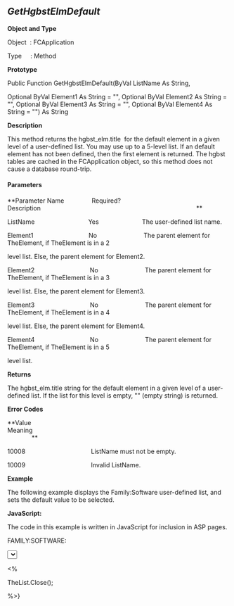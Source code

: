 _GetHgbstElmDefault_
--------------------

**Object and Type**

Object  : FCApplication

Type     : Method

**Prototype**

Public Function GetHgbstElmDefault(ByVal ListName As String,

Optional ByVal Element1 As String = "", Optional ByVal Element2 As String = "", Optional ByVal Element3 As String = "", Optional ByVal Element4 As String = "") As String

**Description**

This method returns the hgbst_elm.title  for the default element in a given level of a user-defined list. You may use up to a 5-level list. If an default element has not been defined, then the first element is returned. The hgbst tables are cached in the FCApplication object, so this method does not cause a database round-trip.

#### Parameters
**Parameter Name                Required?             Description                                                                                          **

ListName                               Yes                         The user-defined list name.

Element1                                No                           The parent element for TheElement, if TheElement is in a 2

level list. Else, the parent element for Element2.

Element2                                No                           The parent element for TheElement, if TheElement is in a 3

level list. Else, the parent element for Element3.

Element3                                No                           The parent element for TheElement, if TheElement is in a 4

level list. Else, the parent element for Element4.

Element4                                No                           The parent element for TheElement, if TheElement is in a 5

level list.

**Returns**

The hgbst_elm.title string for the default element in a given level of a user-defined list. If the list for this level is empty, "" (empty string) is returned.

**Error Codes**

**Value                                     Meaning                                                                                                                               **

10008                                      ListName must not be empty.

10009                                      Invalid ListName.

**Example**

The following example displays the Family:Software user-defined list, and sets the default value to be selected.

**JavaScript:**

The code in this example is written in JavaScript for inclusion in ASP pages.

FAMILY:SOFTWARE:

<SELECT NAME="FAMILY2">

<%

var def = FCApp.GetHgbstElmDefault("FAMILY","Software");

var TheList = FCApp.GetHgbstList("FAMILY","Software");

while (! TheList.EOF) { %>

  <option

  <% if (TheList("title") == def) { %>

  selected = true <% } %> >

  <%=TheList("title")%>

  <% TheList.MoveNext; %>

  </option>

<% } %>

</SELECT>

<%

TheList.Close();

%>}